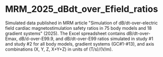 # MRM_2025_dBdt_over_Efield_ratios
Simulated data published in MRM article "Simulation of dB/dt-over-electric field cardiac magnetostimulation safety ratios in 75 body models and 18 gradient systems" (2025). The Excel spreadsheet contains dB/dt-over-Emax, dB/d-over-E99.9, and dB/dt-over-E99 ratios simulated in study #1 and study #2 for all body models, gradient systems (GC#1-#13), and axis combinations (X, Y, Z, X+Y+Z) in units of (T/s)/(V/m).
